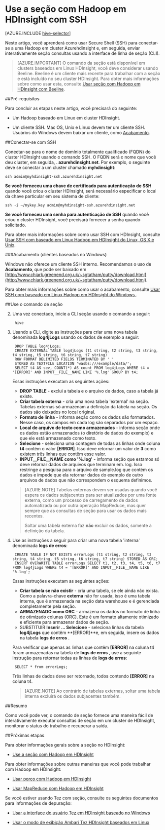 <properties
   pageTitle="Usar o shell de seção no HDInsight (Hadoop) | Microsoft Azure"
   description="Saiba como usar o shell de seção com um cluster de HDInsight baseados em Linux. Você irá aprender como se conectar ao cluster HDInsight usando SSh, use o Shell de seção interativamente executar consultas."
   services="hdinsight"
   documentationCenter=""
   authors="Blackmist"
   manager="jhubbard"
   editor="cgronlun"
    tags="azure-portal"/>

<tags
   ms.service="hdinsight"
   ms.devlang="na"
   ms.topic="article"
   ms.tgt_pltfrm="na"
   ms.workload="big-data"
   ms.date="10/04/2016"
   ms.author="larryfr"/>

# <a name="use-hive-with-hadoop-in-hdinsight-with-ssh"></a>Use a seção com Hadoop em HDInsight com SSH

[AZURE.INCLUDE [hive-selector](../../includes/hdinsight-selector-use-hive.md)]

Neste artigo, você aprenderá como usar Secure Shell (SSH) para conectar-se a uma Hadoop em cluster Azurehdinsight e, em seguida, enviar interativamente seção consultas usando a interface de linha de seção (CLI).

> [AZURE.IMPORTANT] O comando da seção está disponível em clusters baseados em Linux HDInsight, você deve considerar usando Beeline. Beeline é um cliente mais recente para trabalhar com a seção e está incluído no seu cluster HDInsight. Para obter mais informações sobre como usar esta, consulte [Usar seção com Hadoop em HDInsight com Beeline](hdinsight-hadoop-use-hive-beeline.md).

##<a id="prereq"></a>Pré-requisitos

Para concluir as etapas neste artigo, você precisará do seguinte:

* Um Hadoop baseado em Linux em cluster HDInsight.

* Um cliente SSH. Mac OS, Unix e Linux devem ter um cliente SSH. Usuários do Windows devem baixar um cliente, como [Acabamento](http://www.chiark.greenend.org.uk/~sgtatham/putty/download.html).

##<a id="ssh"></a>Conectar-se com SSH

Conectar-se para o nome de domínio totalmente qualificado (FQDN) do cluster HDInsight usando o comando SSH. O FQDN será o nome que você deu cluster, em seguida, **. azurehdinsight.net**. Por exemplo, o seguinte deve se conectar a um cluster chamado **myhdinsight**:

    ssh admin@myhdinsight-ssh.azurehdinsight.net

**Se você forneceu uma chave de certificado para autenticação de SSH** quando você criou o cluster HDInsight, será necessário especificar o local da chave particular em seu sistema de cliente:

    ssh -i ~/mykey.key admin@myhdinsight-ssh.azurehdinsight.net

**Se você forneceu uma senha para autenticação de SSH** quando você criou o cluster HDInsight, você precisará fornecer a senha quando solicitado.

Para obter mais informações sobre como usar SSH com HDInsight, consulte [Usar SSH com baseado em Linux Hadoop em HDInsight do Linux, OS X e Unix](hdinsight-hadoop-linux-use-ssh-unix.md).

###<a name="putty-windows-based-clients"></a>Acabamento (clientes baseados no Windows)

Windows não oferece um cliente SSH interno. Recomendamos o uso de **Acabamento**, que pode ser baixado em [http://www.chiark.greenend.org.uk/~sgtatham/putty/download.html](http://www.chiark.greenend.org.uk/~sgtatham/putty/download.html).

Para obter mais informações sobre como usar o acabamento, consulte [Usar SSH com baseado em Linux Hadoop em HDInsight do Windows ](hdinsight-hadoop-linux-use-ssh-windows.md).

##<a id="hive"></a>Use o comando de seção

2. Uma vez conectado, inicie a CLI seção usando o comando a seguir:

        hive

3. Usando a CLI, digite as instruções para criar uma nova tabela denominada **log4jLogs** usando os dados de exemplo a seguir:

        DROP TABLE log4jLogs;
        CREATE EXTERNAL TABLE log4jLogs (t1 string, t2 string, t3 string, t4 string, t5 string, t6 string, t7 string)
        ROW FORMAT DELIMITED FIELDS TERMINATED BY ' '
        STORED AS TEXTFILE LOCATION 'wasbs:///example/data/';
        SELECT t4 AS sev, COUNT(*) AS count FROM log4jLogs WHERE t4 = '[ERROR]' AND INPUT__FILE__NAME LIKE '%.log' GROUP BY t4;

    Essas instruções executam as seguintes ações:

    * **DROP TABLE** - exclui a tabela e o arquivo de dados, caso a tabela já existe.
    * **Criar tabela externa** - cria uma nova tabela 'external' na seção. Tabelas externas só armazenam a definição da tabela na seção. Os dados são deixados no local original.
    * **Formato de linha** - informa seção como os dados são formatados. Nesse caso, os campos em cada log são separados por um espaço.
    * **Local de arquivo de texto como armazenados** - informa seção onde os dados estão armazenados (o diretório de dados do exemplo) e que ele está armazenado como texto.
    * **Selecione** - seleciona uma contagem de todas as linhas onde coluna **t4** contém o valor **[ERROR]**. Isso deve retornar um valor de **3** como existem três linhas que contêm esse valor.
    * **INPUT__FILE__NAME como '%.log'** - informa seção que estamos só deve retornar dados de arquivos que terminam em. log. Isso restringe a pesquisa para o arquivo de sample.log que contém os dados e impede que ela retornar dados do exemplo de outro arquivos de dados que não correspondem o esquema definimos.

    > [AZURE.NOTE] Tabelas externas devem ser usadas quando você espera os dados subjacentes para ser atualizados por uma fonte externa, como um processo de carregamento de dados automatizada ou por outra operação MapReduce, mas quer sempre que as consultas de seção para usar os dados mais recentes.
    >
    > Soltar uma tabela externa faz **não** excluir os dados, somente a definição da tabela.

4. Use as instruções a seguir para criar uma nova tabela 'interna' denominada **logs de erros**:

        CREATE TABLE IF NOT EXISTS errorLogs (t1 string, t2 string, t3 string, t4 string, t5 string, t6 string, t7 string) STORED AS ORC;
        INSERT OVERWRITE TABLE errorLogs SELECT t1, t2, t3, t4, t5, t6, t7 FROM log4jLogs WHERE t4 = '[ERROR]' AND INPUT__FILE__NAME LIKE '%.log';

    Essas instruções executam as seguintes ações:

    * **Criar tabela se não existir** - cria uma tabela, se ele ainda não exista. Como a palavra-chave **externa** não for usada, isso é uma tabela interna, que é armazenada na seção data warehouse e é gerenciada completamente pela seção.
    * **ARMAZENADO como ORC** - armazena os dados no formato de linha de otimizado colunas (ORC). Este é um formato altamente otimizado e eficiente para armazenar dados de seção.
    * SUBSTITUIR **Inserir … Selecione** - seleciona linhas da tabela **log4jLogs** que contêm **[ERROR]**e, em seguida, insere os dados na tabela **logs de erros** .

    Para verificar que apenas as linhas que contêm **[ERROR]** na coluna t4 foram armazenadas na tabela de **logs de erros** , use a seguinte instrução para retornar todas as linhas de **logs de erros**:

        SELECT * from errorLogs;

    Três linhas de dados deve ser retornado, todos contendo **[ERROR]** na coluna t4.

    > [AZURE.NOTE] Ao contrário de tabelas externas, soltar uma tabela interna excluirá os dados subjacentes também.

##<a id="summary"></a>Resumo

Como você pode ver, o comando de seção fornece uma maneira fácil de interativamente executar consultas de seção em um cluster de HDInsight, monitorar o status do trabalho e recuperar a saída.

##<a id="nextsteps"></a>Próximas etapas

Para obter informações gerais sobre a seção no HDInsight:

* [Use a seção com Hadoop em HDInsight](hdinsight-use-hive.md)

Para obter informações sobre outras maneiras que você pode trabalhar com Hadoop em HDInsight:

* [Usar porco com Hadoop em HDInsight](hdinsight-use-pig.md)

* [Usar MapReduce com Hadoop em HDInsight](hdinsight-use-mapreduce.md)

Se você estiver usando Tez com seção, consulte os seguintes documentos para informações de depuração:

* [Usar a interface do usuário Tez em HDInsight baseado no Windows](hdinsight-debug-tez-ui.md)

* [Usar o modo de exibição Ambari Tez HDInsight baseados em Linux](hdinsight-debug-ambari-tez-view.md)

[hdinsight-sdk-documentation]: http://msdnstage.redmond.corp.microsoft.com/library/dn479185.aspx

[azure-purchase-options]: http://azure.microsoft.com/pricing/purchase-options/
[azure-member-offers]: http://azure.microsoft.com/pricing/member-offers/
[azure-free-trial]: http://azure.microsoft.com/pricing/free-trial/

[apache-tez]: http://tez.apache.org
[apache-hive]: http://hive.apache.org/
[apache-log4j]: http://en.wikipedia.org/wiki/Log4j
[hive-on-tez-wiki]: https://cwiki.apache.org/confluence/display/Hive/Hive+on+Tez
[import-to-excel]: http://azure.microsoft.com/documentation/articles/hdinsight-connect-excel-power-query/


[hdinsight-use-oozie]: hdinsight-use-oozie.md
[hdinsight-analyze-flight-data]: hdinsight-analyze-flight-delay-data.md

[putty]: http://www.chiark.greenend.org.uk/~sgtatham/putty/download.html

[hdinsight-provision]: hdinsight-provision-clusters.md
[hdinsight-submit-jobs]: hdinsight-submit-hadoop-jobs-programmatically.md
[hdinsight-upload-data]: hdinsight-upload-data.md



[powershell-here-strings]: http://technet.microsoft.com/library/ee692792.aspx


[img-hdi-hive-powershell-output]: ./media/hdinsight-use-hive/HDI.Hive.PowerShell.Output.png


